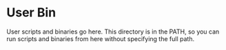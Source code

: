 # User Bin

User scripts and binaries go here. This directory is in the PATH, so you can run scripts and binaries from here without specifying the full path.
